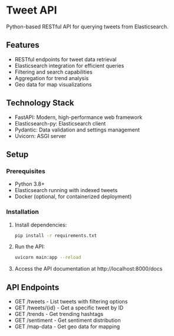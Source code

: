 # Tweet API

Python-based RESTful API for querying tweets from Elasticsearch.

## Features

- RESTful endpoints for tweet data retrieval
- Elasticsearch integration for efficient queries
- Filtering and search capabilities
- Aggregation for trend analysis
- Geo data for map visualizations

## Technology Stack

- FastAPI: Modern, high-performance web framework
- Elasticsearch-py: Elasticsearch client
- Pydantic: Data validation and settings management
- Uvicorn: ASGI server

## Setup

### Prerequisites
- Python 3.8+
- Elasticsearch running with indexed tweets
- Docker (optional, for containerized deployment)

### Installation

1. Install dependencies:
   ```bash
   pip install -r requirements.txt
   ```

2. Run the API:
   ```bash
   uvicorn main:app --reload
   ```

3. Access the API documentation at http://localhost:8000/docs

## API Endpoints

- GET /tweets - List tweets with filtering options
- GET /tweets/{id} - Get a specific tweet by ID
- GET /trends - Get trending hashtags
- GET /sentiment - Get sentiment distribution
- GET /map-data - Get geo data for mapping

